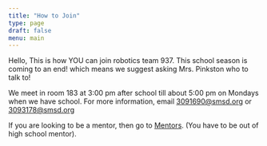 ```yaml
---
title: "How to Join"
type: page
draft: false
menu: main
---
```


Hello, This is how YOU can join robotics team 937.
This school season is coming to an end! which means we suggest asking Mrs. Pinkston who to talk to!

We meet in room 183 at 3:00 pm after school till about 5:00 pm on Mondays when we have school.
For more information, email 3091690@smsd.org or 3093178@smsd.org 

If you are looking to be a mentor, then go to [Mentors](/sponsors/mentors). (You have to be out of high school
mentor).
